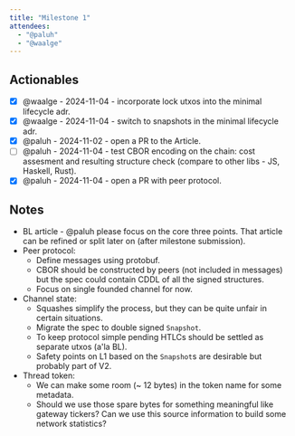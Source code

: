 ```yaml
---
title: "Milestone 1"
attendees:
  - "@paluh"
  - "@waalge"
---
```


## Actionables

- [x] @waalge - 2024-11-04 - incorporate lock utxos into the minimal lifecycle
      adr.
- [x] @waalge - 2024-11-04 - switch to snapshots in the minimal lifecycle adr.
- [x] @paluh - 2024-11-02 - open a PR to the Article.
- [ ] @paluh - 2024-11-04 - test CBOR encoding on the chain: cost assesment and
      resulting structure check (compare to other libs - JS, Haskell, Rust).
- [x] @paluh - 2024-11-04 - open a PR with peer protocol.

## Notes

- BL article - @paluh please focus on the core three points. That article can be
  refined or split later on (after milestone submission).
- Peer protocol:
  - Define messages using protobuf.
  - CBOR should be constructed by peers (not included in messages) but the spec
    could contain CDDL of all the signed structures.
  - Focus on single founded channel for now.
- Channel state:
  - Squashes simplify the process, but they can be quite unfair in certain
    situations.
  - Migrate the spec to double signed `Snapshot`.
  - To keep protocol simple pending HTLCs should be settled as separate utxos
    (a'la BL).
  - Safety points on L1 based on the `Snapshot`s are desirable but probably part
    of V2.
- Thread token:
  - We can make some room (~ 12 bytes) in the token name for some metadata.
  - Should we use those spare bytes for something meaningful like gateway
    tickers? Can we use this source information to build some network
    statistics?
